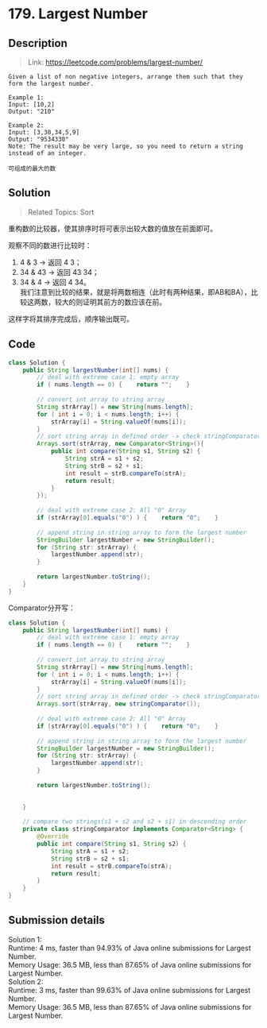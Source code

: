 # 179. Largest Number

## Description

> Link: https://leetcode.com/problems/largest-number/

```
Given a list of non negative integers, arrange them such that they form the largest number.

Example 1:
Input: [10,2]
Output: "210"

Example 2:
Input: [3,30,34,5,9]
Output: "9534330"
Note: The result may be very large, so you need to return a string instead of an integer.

可组成的最大的数

```


## Solution

> Related Topics: Sort

重构数的比较器，使其排序时将可表示出较大数的值放在前面即可。

观察不同的数进行比较时：
1. 4 & 3 -> 返回 4 3；
2. 34 & 43 -> 返回 43 34；
3. 34 & 4 -> 返回 4 34。<br>
我们注意到比较的结果，就是将两数相连（此时有两种结果，即AB和BA），比较这两数，较大的则证明其前方的数应该在前。

这样字将其排序完成后，顺序输出既可。

## Code

```java
class Solution {
    public String largestNumber(int[] nums) {
        // deal with extreme case 1: empty array
        if ( nums.length == 0) {    return "";    }
        
        // convert int array to string array
        String strArray[] = new String[nums.length];
        for ( int i = 0; i < nums.length; i++) {
            strArray[i] = String.valueOf(nums[i]);
        }
        // sort string array in defined order -> check stringComparator inner class
        Arrays.sort(strArray, new Comparator<String>(){
            public int compare(String s1, String s2) {
                String strA = s1 + s2;
                String strB = s2 + s1;
                int result = strB.compareTo(strA);
                return result; 
            }
        });
        
        // deal with extreme case 2: All "0" Array
        if (strArray[0].equals("0") ) {    return "0";    }
        
        // append string in string array to form the largest number
        StringBuilder largestNumber = new StringBuilder();
        for (String str: strArray) {
            largestNumber.append(str);
        }
    
        return largestNumber.toString();
    }
}
```
Comparator分开写：
```java
class Solution {
    public String largestNumber(int[] nums) {
        // deal with extreme case 1: empty array
        if ( nums.length == 0) {    return "";    }
        
        // convert int array to string array
        String strArray[] = new String[nums.length];
        for ( int i = 0; i < nums.length; i++) {
            strArray[i] = String.valueOf(nums[i]);
        }
        // sort string array in defined order -> check stringComparator inner class
        Arrays.sort(strArray, new stringComparator());
        
        // deal with extreme case 2: All "0" Array
        if (strArray[0].equals("0") ) {    return "0";    }
        
        // append string in string array to form the largest number
        StringBuilder largestNumber = new StringBuilder();
        for (String str: strArray) {
            largestNumber.append(str);
        }
    
        return largestNumber.toString();

        
    }
    
    // compare two strings(s1 + s2 and s2 + s1) in descending order
    private class stringComparator implements Comparator<String> {
        @Override
        public int compare(String s1, String s2) {
            String strA = s1 + s2;
            String strB = s2 + s1;
            int result = strB.compareTo(strA);
            return result; 
        } 
    }
}
```

## Submission details
Solution 1:<Br>
Runtime: 4 ms, faster than 94.93% of Java online submissions for Largest Number.<Br>
Memory Usage: 36.5 MB, less than 87.65% of Java online submissions for Largest Number.<Br>
Solution 2:<Br>
Runtime: 3 ms, faster than 99.63% of Java online submissions for Largest Number.<Br>
Memory Usage: 36.5 MB, less than 87.65% of Java online submissions for Largest Number.
